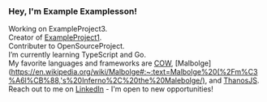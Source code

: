 ### Hey, I'm Example Examplesson!

Working on ExampleProject3.<br/>
Creator of [ExampleProject1](https://github.com/CTASam/ExampleProject1).<br/>
Contributer to OpenSourceProject.<br/>
I’m currently learning TypeScript and Go.<br/>
My favorite languages and frameworks are [COW](https://esolangs.org/wiki/COW), [Malbolge](https://en.wikipedia.org/wiki/Malbolge#:~:text=Malbolge%20(%2Fm%C3%A6l%CB%88,'s%20Inferno%2C%20the%20Malebolge/), and [ThanosJS](https://thanosjs.org/). <br/>
Reach out to me on [LinkedIn](https://www.linkedin.com/school/coding-temple/) - I'm open to new opportunities!<br/>

